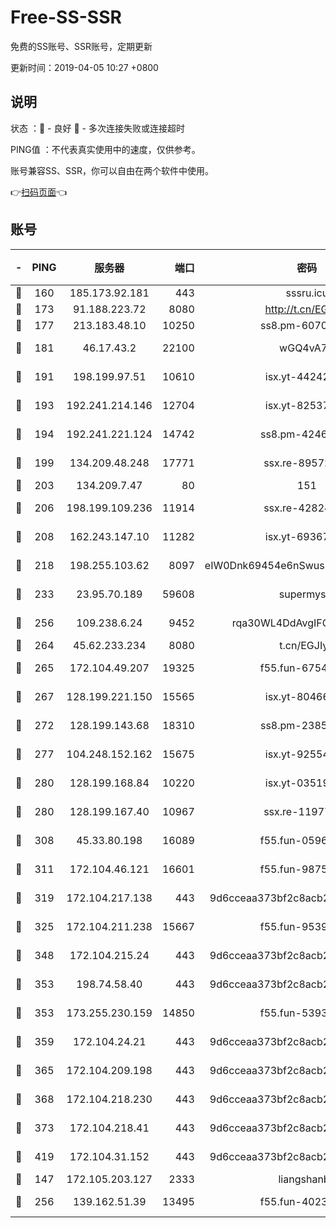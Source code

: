 # Free-SS-SSR

免费的SS账号、SSR账号，定期更新

更新时间：2019-04-05 10:27 +0800

## 说明

状态     ：🙂 - 良好 🙁 - 多次连接失败或连接超时

PING值   ：不代表真实使用中的速度，仅供参考。

账号兼容SS、SSR，你可以自由在两个软件中使用。

👉[扫码页面](https://liesauer.github.io/Free-SS-SSR/)👈

## 账号

|-|PING|服务器|端口|密码|加密方式|区域|
|:----:|:----:|:-----:|-----:|:----:|:----:|:----:|
|🙂|160|185.173.92.181|443|sssru.icu|rc4-md5|RU|
|🙂|173|91.188.223.72|8080|http://t.cn/EGJIyrl|rc4-md5|RU|
|🙂|177|213.183.48.10|10250|ss8.pm-60707476|rc4-md5|RU|
|🙂|181|46.17.43.2|22100|wGQ4vA7D|aes-256-gcm|RU|
|🙂|191|198.199.97.51|10610|isx.yt-44242885|aes-256-cfb|US|
|🙂|193|192.241.214.146|12704|isx.yt-82537234|aes-256-cfb|US|
|🙂|194|192.241.221.124|14742|ss8.pm-42467261|aes-256-cfb|US|
|🙂|199|134.209.48.248|17771|ssx.re-89572138|aes-256-cfb|US|
|🙂|203|134.209.7.47|80|151|chacha20|US|
|🙂|206|198.199.109.236|11914|ssx.re-42824797|aes-256-cfb|US|
|🙂|208|162.243.147.10|11282|isx.yt-69367620|aes-256-cfb|US|
|🙂|218|198.255.103.62|8097|eIW0Dnk69454e6nSwuspv9DmS201tQ0D|aes-256-cfb|US|
|🙂|233|23.95.70.189|59608|supermyssr|chacha20-ietf|US|
|🙂|256|109.238.6.24|9452|rqa30WL4DdAvgIFG6Fs3znzTa|aes-256-cfb|FR|
|🙂|264|45.62.233.234|8080|t.cn/EGJIyrl|rc4-md5|CA|
|🙂|265|172.104.49.207|19325|f55.fun-67542122|aes-256-cfb|SG|
|🙂|267|128.199.221.150|15565|isx.yt-80466912|aes-256-cfb|SG|
|🙂|272|128.199.143.68|18310|ss8.pm-23855418|aes-256-cfb|SG|
|🙂|277|104.248.152.162|15675|isx.yt-92554482|aes-256-cfb|SG|
|🙂|280|128.199.168.84|10220|isx.yt-03519037|aes-256-cfb|SG|
|🙂|280|128.199.167.40|10967|ssx.re-11977047|aes-256-cfb|SG|
|🙂|308|45.33.80.198|16089|f55.fun-05960276|aes-256-cfb|US|
|🙂|311|172.104.46.121|16601|f55.fun-98755014|aes-256-cfb|SG|
|🙂|319|172.104.217.138|443|9d6cceaa373bf2c8acb22e60b6a58be6|aes-256-cfb|US|
|🙂|325|172.104.211.238|15667|f55.fun-95394405|aes-256-cfb|US|
|🙂|348|172.104.215.24|443|9d6cceaa373bf2c8acb22e60b6a58be6|aes-256-cfb|US|
|🙂|353|198.74.58.40|443|9d6cceaa373bf2c8acb22e60b6a58be6|aes-256-cfb|US|
|🙂|353|173.255.230.159|14850|f55.fun-53932757|aes-256-cfb|US|
|🙂|359|172.104.24.21|443|9d6cceaa373bf2c8acb22e60b6a58be6|aes-256-cfb|US|
|🙂|365|172.104.209.198|443|9d6cceaa373bf2c8acb22e60b6a58be6|aes-256-cfb|US|
|🙂|368|172.104.218.230|443|9d6cceaa373bf2c8acb22e60b6a58be6|aes-256-cfb|US|
|🙂|373|172.104.218.41|443|9d6cceaa373bf2c8acb22e60b6a58be6|aes-256-cfb|US|
|🙂|419|172.104.31.152|443|9d6cceaa373bf2c8acb22e60b6a58be6|aes-256-cfb|US|
|🙂|147|172.105.203.127|2333|liangshanbo|chacha20|JP|
|🙂|256|139.162.51.39|13495|f55.fun-40234705|aes-256-cfb|SG|
